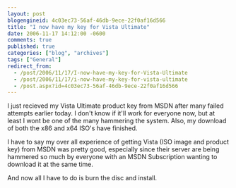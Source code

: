 ```yaml
---
layout: post
blogengineid: 4c03ec73-56af-46db-9ece-22f0af16d566
title: "I now have my key for Vista Ultimate"
date: 2006-11-17 14:12:00 -0600
comments: true
published: true
categories: ["blog", "archives"]
tags: ["General"]
redirect_from: 
  - /post/2006/11/17/I-now-have-my-key-for-Vista-Ultimate
  - /post/2006/11/17/i-now-have-my-key-for-vista-ultimate
  - /post.aspx?id=4c03ec73-56af-46db-9ece-22f0af16d566
---
```

<!-- more -->

I just recieved my Vista Ultimate product key from MSDN after many failed attempts earlier today. I don't know if it'll work for everyone now, but at least I wont be one of the many hammering the system. Also, my download of both the x86 and x64 ISO's have finished.

I have to say my over all experience of getting Vista (ISO image and product key) from MSDN was pretty good, especially since their server are being hammered so much by everyone with an MSDN Subscription wanting to download it at the same time.

And now all I have to do is burn the disc and install.

